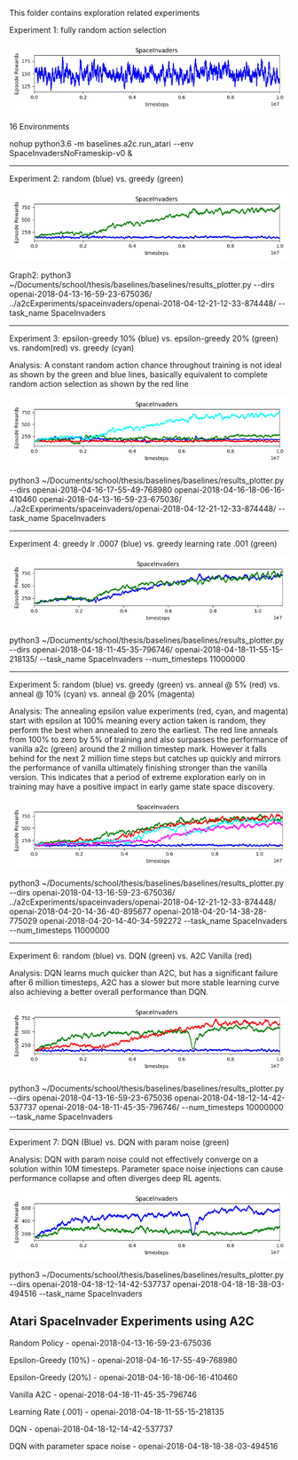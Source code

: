 This folder contains exploration related experiments

Experiment 1: fully random action selection

![Results](https://github.com/andrewgough94/agents/blob/master/atari/experiments/explorationExperiments/openai-2018-04-13-16-59-23-675036/Figure_1.png)

16 Environments

nohup python3.6 -m baselines.a2c.run_atari --env SpaceInvadersNoFrameskip-v0 &

------------------------------------------------------------------------

Experiment 2: random (blue) vs. greedy (green)

![Results1](https://github.com/andrewgough94/agents/blob/master/atari/experiments/explorationExperiments/RandomVsGreedy.png)

Graph2: python3 ~/Documents/school/thesis/baselines/baselines/results_plotter.py --dirs openai-2018-04-13-16-59-23-675036/ ../a2cExperiments/spaceinvaders/openai-2018-04-12-21-12-33-874448/ --task_name SpaceInvaders

-------------------------------------------------------------------------

Experiment 3: epsilon-greedy 10% (blue) vs. epsilon-greedy 20% (green) vs. random(red) vs. greedy (cyan)

Analysis: A constant random action chance throughout training is not ideal as shown by the green and blue lines, basically equivalent to complete random action selection as shown by the red line

![Results2](https://github.com/andrewgough94/agents/blob/master/atari/experiments/explorationExperiments/Figure_3.png)

python3 ~/Documents/school/thesis/baselines/baselines/results_plotter.py --dirs openai-2018-04-16-17-55-49-768980 openai-2018-04-16-18-06-16-410460 openai-2018-04-13-16-59-23-675036/ ../a2cExperiments/spaceinvaders/openai-2018-04-12-21-12-33-874448/ --task_name SpaceInvaders

-------------------------------------------------------------------------

Experiment 4: greedy lr .0007 (blue) vs. greedy learning rate .001 (green)

![Results3](https://github.com/andrewgough94/agents/blob/master/atari/experiments/explorationExperiments/Figure_4.png)

python3 ~/Documents/school/thesis/baselines/baselines/results_plotter.py --dirs openai-2018-04-18-11-45-35-796746/ openai-2018-04-18-11-55-15-218135/ --task_name SpaceInvaders --num_timesteps 11000000

-------------------------------------------------------------------------

Experiment 5: random (blue) vs. greedy (green) vs. anneal @ 5% (red) vs. anneal @ 10% (cyan) vs. anneal @ 20% (magenta)

Analysis: The annealing epsilon value experiments (red, cyan, and magenta) start with epsilon at 100% meaning every action taken is random, they perform the best when annealed to zero the earliest. The red line anneals from 100% to zero by 5% of training and also surpasses the performance of vanilla a2c (green) around the 2 million timestep mark. However it falls behind for the next 2 million time steps but catches up quickly and mirrors the performance of vanilla ultimately finishing stronger than the vanilla version. This indicates that a period of extreme exploration early on in training may have a positive impact in early game state space discovery.

![Results4](https://github.com/andrewgough94/agents/blob/master/atari/experiments/explorationExperiments/SpaceInvadersAnnealingComparison.png)

python3 ~/Documents/school/thesis/baselines/baselines/results_plotter.py --dirs openai-2018-04-13-16-59-23-675036/ ../a2cExperiments/spaceinvaders/openai-2018-04-12-21-12-33-874448/ openai-2018-04-20-14-36-40-895677 openai-2018-04-20-14-38-28-775029 openai-2018-04-20-14-40-34-592272  --task_name SpaceInvaders --num_timesteps 11000000


-------------------------------------------------------------------------

Experiment 6: random (blue) vs. DQN (green) vs. A2C Vanilla (red)

Analysis: DQN learns much quicker than A2C, but has a significant failure after 6 million timesteps, A2C has a slower but more stable learning curve also achieving a better overall performance than DQN.

![Results5](https://github.com/andrewgough94/agents/blob/master/atari/experiments/explorationExperiments/Random_DQN_A2C_spaceInvaders.png)


python3 ~/Documents/school/thesis/baselines/baselines/results_plotter.py --dirs openai-2018-04-13-16-59-23-675036 openai-2018-04-18-12-14-42-537737 openai-2018-04-18-11-45-35-796746/ --num_timesteps 10000000 --task_name SpaceInvaders

-------------------------------------------------------------------------

Experiment 7: DQN (Blue) vs. DQN with param noise (green)

Analysis: DQN with param noise could not effectively converge on a solution within 10M timesteps. Parameter space noise injections can cause performance collapse and often diverges deep RL agents. 

![Results6](https://github.com/andrewgough94/agents/blob/master/atari/experiments/explorationExperiments/SpaceInvadersDQNparamNoise.png)

python3 ~/Documents/school/thesis/baselines/baselines/results_plotter.py --dirs openai-2018-04-18-12-14-42-537737 openai-2018-04-18-18-38-03-494516 --task_name SpaceInvaders


Atari SpaceInvader Experiments using A2C
-------------------------------------------------------------------------

Random Policy - openai-2018-04-13-16-59-23-675036

Epsilon-Greedy (10%) - openai-2018-04-16-17-55-49-768980

Epsilon-Greedy (20%) - openai-2018-04-16-18-06-16-410460

Vanilla A2C - openai-2018-04-18-11-45-35-796746

Learning Rate (.001) - openai-2018-04-18-11-55-15-218135

DQN - openai-2018-04-18-12-14-42-537737

DQN with parameter space noise - openai-2018-04-18-18-38-03-494516
